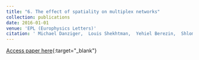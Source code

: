```yaml
---
title: "6. The effect of spatiality on multiplex networks"
collection: publications
date: 2016-01-01
venue: 'EPL (Europhysics Letters)'
citation: ' Michael Danziger,  Louis Shekhtman,  Yehiel Berezin,  Shlomo Havlin, &quot;The effect of spatiality on multiplex networks.&quot; EPL (Europhysics Letters), 2016.'
---
```

[Access paper here](https://iopscience.iop.org/article/10.1209/0295-5075/115/36002/meta?casa_token=GPv7zCcogDsAAAAA:3p9hATHx2XI2sZNrueJ88JfIPV2y19VE0K0kKbdbXbF-n6y2nziHEUhKGEgFWkhe25VFyQH9fWxmXzyf1Fg){:target="_blank"}
